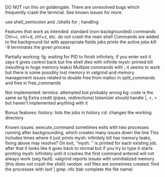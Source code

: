 DO NOT run this on goldengate. There are unresolved bugs which frequently crash the terminal. See known issues for more.

use shell_semicolon and ./shells for ; handling

Features that work as intended:
standard (non-backgrounded) commands
Ctrl+c, ctrl+d, ctrl+z, etc. do not crash the main shell
Commands are added to the background list with appropriate fields
jobs prints the active jobs
kill -9 terminates the given process

Partially working:
fg: waiting for PID to finish infinitely, if you enter exit it says it gives control back but the shell dies with infinite mysh: printed
kill (resulting in huge memory leaks)
Multiple commands with ; it seems to work but there is some possibly lost memory in valgrind and memory management issues related to double free from malloc in split_commands and free in free_commands

Not implemented:
termios: attempted but probably wrong
bg: code is the same as fg
Extra credit (pipes, redirections) tokenizer should handle |, <, > but haven't implemented anything with it

Bonus features:
history: lists the jobs in history
cd: changes the working directory

Known issues:
execute_command sometimes exits with two processes running after backgrounding, which creates many issues down the line
This includes times where it just prints mysh: infinitely
kill has memory leaks, fixing above may resolve?
On exit, "mysh: " is printed for each existing job. after that it looks like it goes back to normal but if you try to type it starts printing mysh: infinitely until it crashes
the first command entered will not always work (seg fault).
valgrind reports issues with uninitialized memory (this does not crash the shell)
random .nsf files are sometimes created: find the processes with lsof | grep .nfs (tab complete the file name)